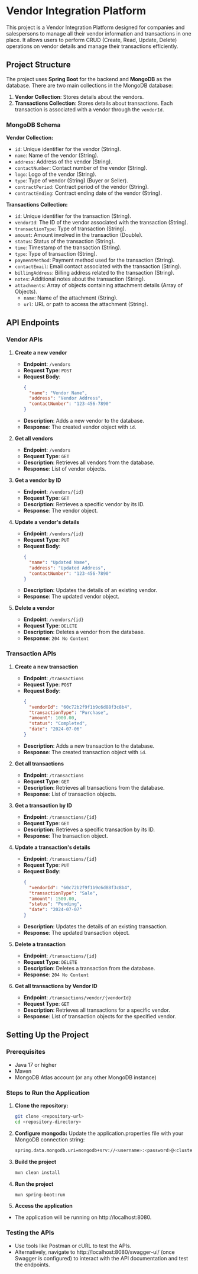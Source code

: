 # Vendor Integration Platform

This project is a Vendor Integration Platform designed for companies and salespersons to manage all their vendor information and transactions in one place. It allows users to perform CRUD (Create, Read, Update, Delete) operations on vendor details and manage their transactions efficiently.

## Project Structure

The project uses **Spring Boot** for the backend and **MongoDB** as the database. There are two main collections in the MongoDB database:

1. **Vendor Collection**: Stores details about the vendors.
2. **Transactions Collection**: Stores details about transactions. Each transaction is associated with a vendor through the `vendorId`.

### MongoDB Schema

**Vendor Collection:**  

- `id`: Unique identifier for the vendor (String).
- `name`: Name of the vendor (String).
- `address`: Address of the vendor (String).
- `contactNumber`: Contact number of the vendor (String).
- `logo`: Logo of the vendor (String).
- `type`: Type of vendor (String) (Buyer or Seller).
- `contractPeriod`: Contract period of the vendor (String).
- `contractEnding`: Contract ending date of the vendor (String).

**Transactions Collection:**

- `id`: Unique identifier for the transaction (String).
- `vendorId`: The ID of the vendor associated with the transaction (String).
- `transactionType`: Type of transaction (String).
- `amount`: Amount involved in the transaction (Double).
- `status`: Status of the transaction (String).
- `time`: Timestamp of the transaction (String).
- `type`: Type of transaction (String).
- `paymentMethod`: Payment method used for the transaction (String).
- `contactEmail`: Email contact associated with the transaction (String).
- `billingAddress`: Billing address related to the transaction (String).
- `notes`: Additional notes about the transaction (String).
- `attachments`: Array of objects containing attachment details (Array of Objects).
  - `name`: Name of the attachment (String).
  - `url`: URL or path to access the attachment (String).

## API Endpoints

### Vendor APIs

1. **Create a new vendor**
   - **Endpoint**: `/vendors`
   - **Request Type**: `POST`
   - **Request Body**:
     ```json
     {
       "name": "Vendor Name",
       "address": "Vendor Address",
       "contactNumber": "123-456-7890"
     }
     ```
   - **Description**: Adds a new vendor to the database.
   - **Response**: The created vendor object with `id`.

2. **Get all vendors**
   - **Endpoint**: `/vendors`
   - **Request Type**: `GET`
   - **Description**: Retrieves all vendors from the database.
   - **Response**: List of vendor objects.

3. **Get a vendor by ID**
   - **Endpoint**: `/vendors/{id}`
   - **Request Type**: `GET`
   - **Description**: Retrieves a specific vendor by its ID.
   - **Response**: The vendor object.

4. **Update a vendor's details**
   - **Endpoint**: `/vendors/{id}`
   - **Request Type**: `PUT`
   - **Request Body**:
     ```json
     {
       "name": "Updated Name",
       "address": "Updated Address",
       "contactNumber": "123-456-7890"
     }
     ```
   - **Description**: Updates the details of an existing vendor.
   - **Response**: The updated vendor object.

5. **Delete a vendor**
   - **Endpoint**: `/vendors/{id}`
   - **Request Type**: `DELETE`
   - **Description**: Deletes a vendor from the database.
   - **Response**: `204 No Content`

### Transaction APIs

1. **Create a new transaction**
   - **Endpoint**: `/transactions`
   - **Request Type**: `POST`
   - **Request Body**:
     ```json
     {
       "vendorId": "60c72b2f9f1b9c6d88f3c8b4",
       "transactionType": "Purchase",
       "amount": 1000.00,
       "status": "Completed",
       "date": "2024-07-06"
     }
     ```
   - **Description**: Adds a new transaction to the database.
   - **Response**: The created transaction object with `id`.

2. **Get all transactions**
   - **Endpoint**: `/transactions`
   - **Request Type**: `GET`
   - **Description**: Retrieves all transactions from the database.
   - **Response**: List of transaction objects.

3. **Get a transaction by ID**
   - **Endpoint**: `/transactions/{id}`
   - **Request Type**: `GET`
   - **Description**: Retrieves a specific transaction by its ID.
   - **Response**: The transaction object.

4. **Update a transaction's details**
   - **Endpoint**: `/transactions/{id}`
   - **Request Type**: `PUT`
   - **Request Body**:
     ```json
     {
       "vendorId": "60c72b2f9f1b9c6d88f3c8b4",
       "transactionType": "Sale",
       "amount": 1500.00,
       "status": "Pending",
       "date": "2024-07-07"
     }
     ```
   - **Description**: Updates the details of an existing transaction.
   - **Response**: The updated transaction object.

5. **Delete a transaction**
   - **Endpoint**: `/transactions/{id}`
   - **Request Type**: `DELETE`
   - **Description**: Deletes a transaction from the database.
   - **Response**: `204 No Content`

6. **Get all transactions by Vendor ID**
   - **Endpoint**: `/transactions/vendor/{vendorId}`
   - **Request Type**: `GET`
   - **Description**: Retrieves all transactions for a specific vendor.
   - **Response**: List of transaction objects for the specified vendor.

## Setting Up the Project

### Prerequisites
- Java 17 or higher
- Maven
- MongoDB Atlas account (or any other MongoDB instance)

### Steps to Run the Application

1. **Clone the repository:**
   ```bash
   git clone <repository-url>
   cd <repository-directory>

2. **Configure mongodb:** 
    Update the application.properties file with your MongoDB connection string:
   ```bash
   spring.data.mongodb.uri=mongodb+srv://<username>:<password>@<cluster-url>/<database-name>?retryWrites=true&w=majority

3. **Build the project**
    ```bash
    mvn clean install

4. **Run the project**
    ```bash
    mvn spring-boot:run

5. **Access the application**

- The application will be running on http://localhost:8080.

### Testing the APIs
- Use tools like Postman or cURL to test the APIs.
- Alternatively, navigate to http://localhost:8080/swagger-ui/ (once Swagger is configured) to interact with the API documentation and test the endpoints.

